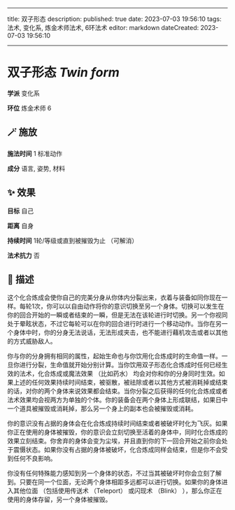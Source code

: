 
---
title: 双子形态
description: 
published: true
date: 2023-07-03 19:56:10
tags: 法术, 变化系, 炼金术师法术, 6环法术
editor: markdown
dateCreated: 2023-07-03 19:56:10

---

# **双子形态** *Twin form*

**学派** 变化系 

**环位** 炼金术师 6

## 🪄 施放

**施法时间** 1 标准动作

**成分** 语言, 姿势, 材料

## ✨ 效果 

**目标** 自己 

**距离** 自身  

**持续时间** 1轮/等级或直到被摧毁为止 （可解消） 

**法术抗力** 否

## 📖 描述

这个化合炼成会使你自己的完美分身从你体内分裂出来，衣着与装备如同你现在一样。每轮1次，你可以以自由动作将你的意识切换至另一个身体。切换可以发生在你的回合开始的一瞬或者结束的一瞬，但是无法在该轮进行时切换。另一个你视同处于晕眩状态，不过它每轮可以在你的回合进行时进行一个移动动作。当你在另一个身体中时，你的分身无法说话，无法形成夹击，也不能进行藉机攻击或者以其他的方式威胁敌人。

你与你的分身拥有相同的属性，起始生命也与你饮用化合炼成时的生命值一样。一旦你进行分裂，生命值就开始分别计算。当你饮用双子形态化合炼成时任何已经生效的法术，化合炼成或魔法效果 （比如药水） 均会对你和你的分身同时生效。如果上述的任何效果持续时间结束，被驱散，被祛除或者以其他方式被消耗掉或结束的话，对你的两个身体来说效果都会结束。当你分裂之后获得的任何化合炼成或者法术效果均会视两方为单独的个体。你的装备会在两个身体上形成联结，如果日中一个道具被摧毁或消耗掉，那么另一个身上的副本也会被摧毁或消耗。

你的意识没有占据的身体会在化合炼成持续时间结束或者被破坏时化为飞灰。如果你正在使用的身体被摧毁，你的意识会立刻切换至活着的身体中，同时化合炼成的效果立刻结束。你舍弃的身体会变为尘埃，并且直到你的下一回合开始之前你会处于震慑状态。如果你没有占据的身体被破坏，化合炼成同样会结束，但是你不会受到任何不良影响。

你没有任何特殊能力感知到另一个身体的状态，不过当其被破坏时你会立刻了解到。只要在同一个位面，无论两个身体相距多远都可以进行切换。如果你的身体进入其他位面 （包括使用传送术 （Teleport） 或闪现术 （Blink） ），那么你正在使用的身体存留，另一个身体被摧毁。
    